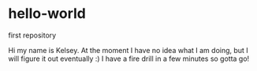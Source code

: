 # hello-world
first repository

Hi my name is Kelsey. At the moment I have no idea what I am doing, but I will figure it out eventually :)
I have a fire drill in a few minutes so gotta go!
